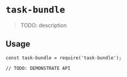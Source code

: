 # `task-bundle`

> TODO: description

## Usage

```
const task-bundle = require('task-bundle');

// TODO: DEMONSTRATE API
```
